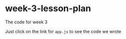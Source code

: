 # week-3-lesson-plan
The code for week 3

Just click on the link for `app.js` to see the code we wrote
